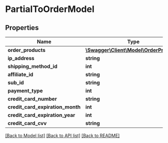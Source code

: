 # PartialToOrderModel

## Properties
Name | Type | Description | Notes
------------ | ------------- | ------------- | -------------
**order_products** | [**\Swagger\Client\Model\OrderProduct[]**](OrderProduct.md) |  | [optional] 
**ip_address** | **string** |  | [optional] 
**shipping_method_id** | **int** |  | 
**affiliate_id** | **string** |  | [optional] 
**sub_id** | **string** |  | [optional] 
**payment_type** | **int** |  | [optional] 
**credit_card_number** | **string** |  | 
**credit_card_expiration_month** | **int** |  | 
**credit_card_expiration_year** | **int** |  | 
**credit_card_cvv** | **string** |  | 

[[Back to Model list]](../README.md#documentation-for-models) [[Back to API list]](../README.md#documentation-for-api-endpoints) [[Back to README]](../README.md)


